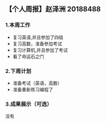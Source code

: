 ## 【个人周报】赵泽洲 20188488
### 1.本周工作
* 复习英语,并且参加了四级
* 复习高数，准备参加考试
* 复习计算机,并且参加了考试
* 看了命运石之门
### 2.下周计划
* 准备考试（英语，高数）
* 准备重新练习编程了
### 3.成果展示（可选）
没有
